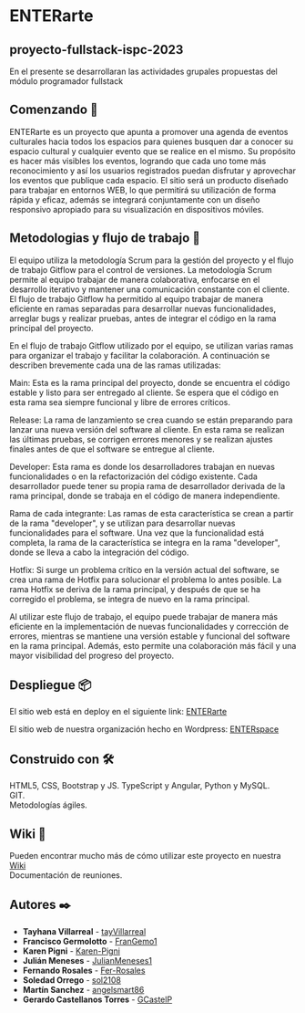 # ENTERarte

## proyecto-fullstack-ispc-2023

En el presente se desarrollaran las actividades grupales propuestas del módulo programador fullstack

## Comenzando 🚀

ENTERarte es un proyecto que apunta a promover una agenda de eventos culturales hacia todos los espacios para quienes busquen dar a conocer su espacio cultural y cualquier evento que se realice en el mismo.
Su propósito es hacer más visibles los eventos, logrando que cada uno tome más reconocimiento y así los usuarios registrados puedan disfrutar y aprovechar los eventos que publique cada espacio.
El sitio será un producto diseñado para trabajar en entornos WEB, lo que permitirá su utilización de forma rápida y eficaz, además se integrará conjuntamente con un diseño responsivo apropiado para su visualización en dispositivos móviles.  

## Metodologias y flujo de trabajo 🤝

El equipo utiliza la metodología Scrum para la gestión del proyecto y el flujo de trabajo Gitflow para el control de versiones. La metodología Scrum permite al equipo trabajar de manera colaborativa, enfocarse en el desarrollo iterativo y mantener una comunicación constante con el cliente. El flujo de trabajo Gitflow ha permitido al equipo trabajar de manera eficiente en ramas separadas para desarrollar nuevas funcionalidades, arreglar bugs y realizar pruebas, antes de integrar el código en la rama principal del proyecto.

En el flujo de trabajo Gitflow utilizado por el equipo, se utilizan varias ramas para organizar el trabajo y facilitar la colaboración. A continuación se describen brevemente cada una de las ramas utilizadas:

Main: Esta es la rama principal del proyecto, donde se encuentra el código estable y listo para ser entregado al cliente. Se espera que el código en esta rama sea siempre funcional y libre de errores críticos.

Release: La rama de lanzamiento se crea cuando se están preparando para lanzar una nueva versión del software al cliente. En esta rama se realizan las últimas pruebas, se corrigen errores menores y se realizan ajustes finales antes de que el software se entregue al cliente.

Developer: Esta rama es donde los desarrolladores trabajan en nuevas funcionalidades o en la refactorización del código existente. Cada desarrollador puede tener su propia rama de desarrollador derivada de la rama principal, donde se trabaja en el código de manera independiente.

Rama de cada integrante: Las ramas de esta característica se crean a partir de la rama "developer", y se utilizan para desarrollar nuevas funcionalidades para el software. Una vez que la funcionalidad está completa, la rama de la característica se integra en la rama "developer", donde se lleva a cabo la integración del código.

Hotfix: Si surge un problema crítico en la versión actual del software, se crea una rama de Hotfix para solucionar el problema lo antes posible. La rama Hotfix se deriva de la rama principal, y después de que se ha corregido el problema, se integra de nuevo en la rama principal.

Al utilizar este flujo de trabajo, el equipo puede trabajar de manera más eficiente en la implementación de nuevas funcionalidades y corrección de errores, mientras se mantiene una versión estable y funcional del software en la rama principal. Además, esto permite una colaboración más fácil y una mayor visibilidad del progreso del proyecto.

## Despliegue 📦

El sitio web está en deploy en el siguiente link: [ENTERarte](https://matiasp23.github.io/proyecto-fullstack-ispc-2022.github.io/front/view/home.html)

El sitio web de nuestra organización hecho en Wordpress: [ENTERspace](http://enterspace.rf.gd/)  

## Construido con 🛠️

HTML5, CSS, Bootstrap y JS.
TypeScript y Angular,
Python y MySQL.  
GIT.  
Metodologías ágiles.
  
## Wiki 📖

Pueden encontrar mucho más de cómo utilizar este proyecto en nuestra [Wiki](https://github.com/FranGemo1/proyectoenterarte.wiki.git)  
Documentación de reuniones.

## Autores ✒️

* **Tayhana Villarreal** - [tayVillarreal](https://github.com/tayVillarreal)
* **Francisco Germolotto** - [FranGemo1](https://github.com/FranGemo1)
* **Karen Pigni** - [Karen-Pigni](https://github.com/Karen-Pigni)
* **Julián Meneses** - [JulianMeneses1](http://github.com/JulianMenes1)
* **Fernando Rosales** - [Fer-Rosales](https://github.com/Fer-Rosales)
* **Soledad Orrego** - [sol2108](https://github.com/sol2108)
* **Martín Sanchez** - [angelsmart86](https://github.com/angelsmart86)
* **Gerardo Castellanos Torres** - [GCastelP](https://github.com/GCastelP)
